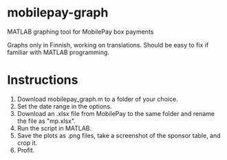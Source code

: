 # mobilepay-graph
MATLAB graphing tool for MobilePay box payments

Graphs only in Finnish, working on translations. Should be easy to fix if familiar with MATLAB programming.


# Instructions
1. Download mobilepay_graph.m to a folder of your choice.
2. Set the date range in the options.
3. Download an .xlsx file from MobilePay to the same folder and rename the file as "mp.xlsx".
4. Run the script in MATLAB.
5. Save the plots as .png files, take a screenshot of the sponsor table, and crop it.
6. Profit.
